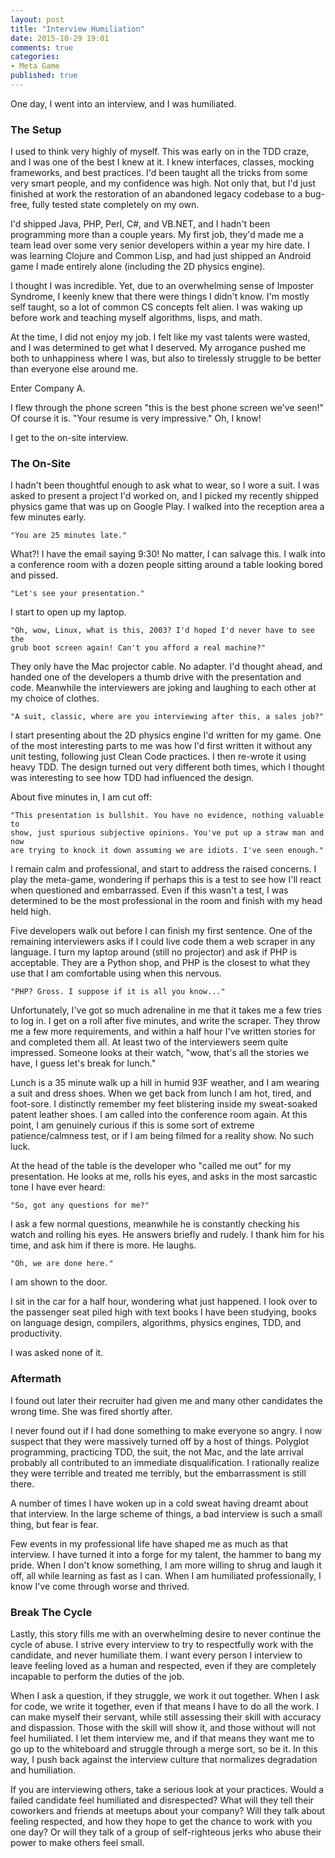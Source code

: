 ```yaml
---
layout: post
title: "Interview Humiliation"
date: 2015-10-29 19:01
comments: true
categories: 
- Meta Game
published: true
---
```


One day, I went into an interview, and I was humiliated.

### The Setup

I used to think very highly of myself. This was early on in the TDD craze, and I
was one of the best I knew at it. I knew interfaces, classes, mocking
frameworks, and best practices. I'd been taught all the tricks from some very
smart people, and my confidence was high. Not only that, but I'd just finished
at work the restoration of an abandoned legacy codebase to a bug-free, fully
tested state completely on my own.

I'd shipped Java, PHP, Perl, C#, and VB.NET, and I hadn't been programming more
than a couple years. My first job, they'd made me a team lead over some very
senior developers within a year my hire date. I was learning Clojure and Common
Lisp, and had just shipped an Android game I made entirely alone (including the
2D physics engine).

I thought I was incredible. Yet, due to an overwhelming sense of Imposter
Syndrome, I keenly knew that there were things I didn't know. I'm mostly self
taught, so a lot of common CS concepts felt alien. I was waking up before work
and teaching myself algorithms, lisps, and math.

At the time, I did not enjoy my job. I felt like my vast talents were wasted,
and I was determined to get what I deserved. My arrogance pushed me both to
unhappiness where I was, but also to tirelessly struggle to be better than
everyone else around me.

Enter Company A.

I flew through the phone screen "this is the best phone screen we've seen!" Of
course it is. "Your resume is very impressive." Oh, I know!

I get to the on-site interview.

### The On-Site

I hadn't been thoughtful enough to ask what to wear, so I wore a suit. I was
asked to present a project I'd worked on, and I picked my recently shipped
physics game that was up on Google Play. I walked into the reception area a few
minutes early. 

    "You are 25 minutes late."

What?! I have the email saying 9:30! No matter, I can salvage this. I walk into
a conference room with a dozen people sitting around a table looking bored and
pissed.

    "Let's see your presentation."

I start to open up my laptop.

    "Oh, wow, Linux, what is this, 2003? I'd hoped I'd never have to see the
    grub boot screen again! Can't you afford a real machine?"

They only have the Mac projector cable. No adapter. I'd thought ahead, and
handed one of the developers a thumb drive with the presentation and code.
Meanwhile the interviewers are joking and laughing to each other at my choice of
clothes.

    "A suit, classic, where are you interviewing after this, a sales job?"

I start presenting about the 2D physics engine I'd written for my game. One of
the most interesting parts to me was how I'd first written it without any unit
testing, following just Clean Code practices. I then re-wrote it using heavy
TDD. The design turned out very different both times, which I thought was
interesting to see how TDD had influenced the design.

About five minutes in, I am cut off:

    "This presentation is bullshit. You have no evidence, nothing valuable to
    show, just spurious subjective opinions. You've put up a straw man and now
    are trying to knock it down assuming we are idiots. I've seen enough."

I remain calm and professional, and start to address the raised concerns. I play
the meta-game, wondering if perhaps this is a test to see how I'll react when
questioned and embarrassed. Even if this wasn't a test, I was determined to be
the most professional in the room and finish with my head held high.

Five developers walk out before I can finish my first sentence. One of the
remaining interviewers asks if I could live code them a web scraper in any
language. I turn my laptop around (still no projector) and ask if PHP is
acceptable. They are a Python shop, and PHP is the closest to what they use that
I am comfortable using when this nervous.

    "PHP? Gross. I suppose if it is all you know..."

Unfortunately, I've got so much adrenaline in me that it takes me a few tries to
log in. I get on a roll after five minutes, and write the scraper. They throw me
a few more requirements, and within a half hour I've written stories for and
completed them all. At least two of the interviewers seem quite impressed.
Someone looks at their watch, "wow, that's all the stories we have, I guess
let's break for lunch."

Lunch is a 35 minute walk up a hill in humid 93F weather, and I am wearing a
suit and dress shoes. When we get back from lunch I am hot, tired, and
foot-sore. I distinctly remember my feet blistering inside my sweat-soaked
patent leather shoes. I am called into the conference room again. At this point,
I am genuinely curious if this is some sort of extreme patience/calmness test,
or if I am being filmed for a reality show. No such luck.

At the head of the table is the developer who "called me out" for my
presentation. He looks at me, rolls his eyes, and asks in the most sarcastic
tone I have ever heard:

    "So, got any questions for me?"

I ask a few normal questions, meanwhile he is constantly checking his watch and
rolling his eyes. He answers briefly and rudely. I thank him for his time, and
ask him if there is more. He laughs.

    "Oh, we are done here."

I am shown to the door. 

I sit in the car for a half hour, wondering what just happened. I look over to
the passenger seat piled high with text books I have been studying, books on
language design, compilers, algorithms, physics engines, TDD, and productivity.

I was asked none of it.

### Aftermath

I found out later their recruiter had given me and many other candidates the
wrong time. She was fired shortly after.

I never found out if I had done something to make everyone so angry. I now
suspect that they were massively turned off by a host of things. Polyglot
programming, practicing TDD, the suit, the not Mac, and the late arrival
probably all contributed to an immediate disqualification. I rationally realize
they were terrible and treated me terribly, but the embarrassment is still
there.

A number of times I have woken up in a cold sweat having dreamt about that
interview. In the large scheme of things, a bad interview is such a small thing,
but fear is fear.

Few events in my professional life have shaped me as much as that interview. I
have turned it into a forge for my talent, the hammer to bang my pride. When I
don't know something, I am more willing to shrug and laugh it off, all while
learning as fast as I can. When I am humiliated professionally, I know I've come
through worse and thrived.

### Break The Cycle

Lastly, this story fills me with an overwhelming desire to never continue the
cycle of abuse. I strive every interview to try to respectfully work with the
candidate, and never humiliate them. I want every person I interview to leave
feeling loved as a human and respected, even if they are completely incapable to
perform the duties of the job.

When I ask a question, if they struggle, we work it out together. When I ask for
code, we write it together, even if that means I have to do all the work. I can
make myself their servant, while still assessing their skill with accuracy and
dispassion. Those with the skill will show it, and those without will not feel
humiliated. I let them interview me, and if that means they want me to go up to
the whiteboard and struggle through a merge sort, so be it. In this way, I push
back against the interview culture that normalizes degradation and humiliation.

If you are interviewing others, take a serious look at your practices. Would a
failed candidate feel humiliated and disrespected? What will they tell their
coworkers and friends at meetups about your company? Will they talk about
feeling respected, and how they hope to get the chance to work with you one day?
Or will they talk of a group of self-righteous jerks who abuse their power to
make others feel small.
